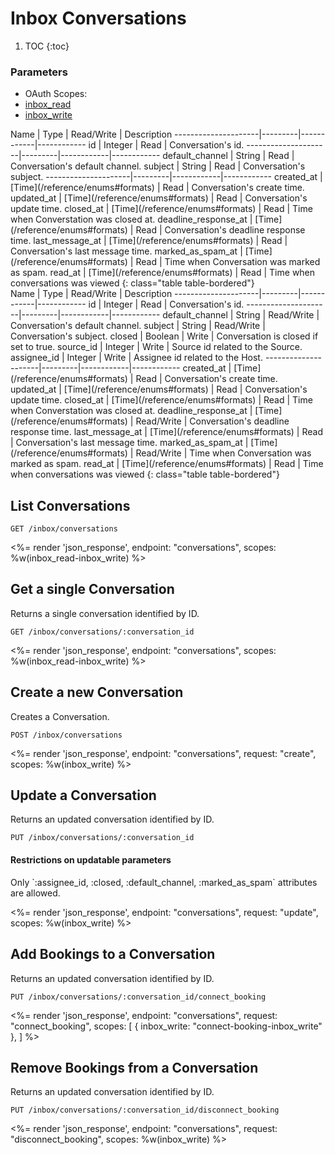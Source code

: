 # Inbox Conversations

1. TOC
{:toc}

### Parameters
<ul class="nav nav-pills" role="tablist">
  <li class="disabled"><a>OAuth Scopes:</a></li>
  <li class="active"><a href="#inbox_read" role="tab" data-toggle="pill">inbox_read</a></li>
  <li><a href="#inbox_write" role="tab" data-toggle="pill">inbox_write</a></li>
</ul>
<div class="tab-content" markdown="1">
  <div class="tab-pane active" id="inbox_read" markdown="1">
Name                 | Type    | Read/Write | Description
---------------------|---------|------------|------------
id                   | Integer | Read       | Conversation's id.
---------------------|---------|------------|------------
default_channel      | String  | Read       | Conversation's default channel.
subject              | String  | Read       | Conversation's subject.
---------------------|---------|------------|------------
created_at           | [Time](/reference/enums#formats) | Read       | Conversation's create time.
updated_at           | [Time](/reference/enums#formats) | Read       | Conversation's update time.
closed_at            | [Time](/reference/enums#formats) | Read       | Time when Converstation was closed at.
deadline_response_at | [Time](/reference/enums#formats) | Read       | Conversation's deadline response time.
last_message_at      | [Time](/reference/enums#formats) | Read       | Conversation's last message time.
marked_as_spam_at    | [Time](/reference/enums#formats) | Read       | Time when Conversation was marked as spam.
read_at              | [Time](/reference/enums#formats) | Read       | Time when conversations was viewed
{: class="table table-bordered"}
  </div>
  <div class="tab-pane" id="inbox_write" markdown="1">
Name                 | Type    | Read/Write | Description
---------------------|---------|------------|------------
id                   | Integer | Read       | Conversation's id.
---------------------|---------|------------|------------
default_channel      | String  | Read/Write | Conversation's default channel.
subject              | String  | Read/Write | Conversation's subject.
closed               | Boolean | Write      | Conversation is closed if set to true.
source_id            | Integer | Write      | Source id related to the Source.
assignee_id          | Integer | Write      | Assignee id related to the Host.
---------------------|---------|------------|------------
created_at           | [Time](/reference/enums#formats) | Read       | Conversation's create time.
updated_at           | [Time](/reference/enums#formats) | Read       | Conversation's update time.
closed_at            | [Time](/reference/enums#formats) | Read       | Time when Converstation was closed at.
deadline_response_at | [Time](/reference/enums#formats) | Read/Write | Conversation's deadline response time.
last_message_at      | [Time](/reference/enums#formats) | Read       | Conversation's last message time.
marked_as_spam_at    | [Time](/reference/enums#formats) | Read/Write | Time when Conversation was marked as spam.
read_at              | [Time](/reference/enums#formats) | Read       | Time when conversations was viewed
{: class="table table-bordered"}
  </div>
</div>

## List Conversations

~~~
GET /inbox/conversations
~~~

<%= render 'json_response', endpoint: "conversations", scopes: %w(inbox_read-inbox_write) %>

## Get a single Conversation

Returns a single conversation identified by ID.

~~~
GET /inbox/conversations/:conversation_id
~~~

<%= render 'json_response', endpoint: "conversations", scopes: %w(inbox_read-inbox_write) %>

## Create a new Conversation

Creates a Conversation.

~~~~
POST /inbox/conversations
~~~~

<%= render 'json_response', endpoint: "conversations", request: "create",
  scopes: %w(inbox_write) %>

## Update a Conversation

Returns an updated conversation identified by ID.

~~~
PUT /inbox/conversations/:conversation_id
~~~

<div class="callout callout-info" markdown="1">
  <h4>Restrictions on updatable parameters</h4>
  Only `:assignee_id, :closed, :default_channel, :marked_as_spam` attributes are allowed.
</div>

<%= render 'json_response', endpoint: "conversations", request: "update",
  scopes: %w(inbox_write) %>

## Add Bookings to a Conversation

Returns an updated conversation identified by ID.

~~~
PUT /inbox/conversations/:conversation_id/connect_booking
~~~

<%= render 'json_response', endpoint: "conversations", request: "connect_booking",
  scopes: [
      { inbox_write: "connect-booking-inbox_write" },
    ] %>
    
## Remove Bookings from a Conversation

Returns an updated conversation identified by ID.

~~~
PUT /inbox/conversations/:conversation_id/disconnect_booking
~~~

<%= render 'json_response', endpoint: "conversations", request: "disconnect_booking",
  scopes: %w(inbox_write) %>
